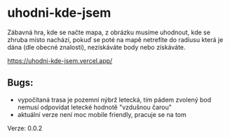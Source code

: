 # uhodni-kde-jsem
Zábavná hra, kde se načte mapa, z obrázku musíme uhodnout, kde se zhruba místo nachází, pokuď se poté na mapě netrefíte do radiusu která je dána (dle obecné znalosti), nezískáváte body nebo získáváte.

https://uhodni-kde-jsem.vercel.app/

## Bugs:

* vypočítaná trasa je pozemní nýbrž letecká, tím pádem zvolený bod nemusí odpovídat letecké hodnotě "vzdušnou čarou"
* aktuální verze není moc mobile friendly, pracuje se na tom

Verze: 0.0.2
